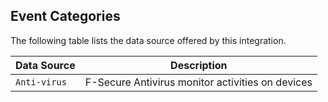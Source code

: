 
## Event Categories


The following table lists the data source offered by this integration.

| Data Source | Description                          |
| ----------- | ------------------------------------ |
| `Anti-virus` | F-Secure Antivirus monitor activities on devices |









